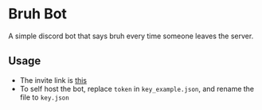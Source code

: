 # Bruh Bot
A simple discord bot that says bruh every time someone leaves the server.

## Usage
* The invite link is [this](https://discordapp.com/api/oauth2/authorize?client_id=702644157692379267&permissions=67584&scope=bot)
* To self host the bot, replace `token` in `key_example.json`, and rename the file to `key.json` 
